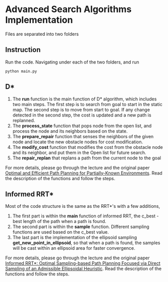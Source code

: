 # Advanced Search Algorithms Implementation

Files are separated into two folders

## Instruction

Run the code. Navigating under each of the two folders, and run

`python main.py`


## D*


1. The **run** function is the main function of D* algorithm, which includes two main steps. The first step is to search from goal to start in the static map. The second step is to move from start to goal. If any change detected in the second step, the cost is updated and a new path is replanned.
2. The **process_state** function that pops node from the open list, and process the node and its neighbors based on the state. 
3. The **prepare_repair** function that senses the neighbors of the given node and locate the new obstacle nodes for cost modification.
4. The **modify_cost** function that modifies the cost from the obstacle node and its neighbor, and put them in the Open list for future search.
5. The **repair_replan** that replans a path from the current node to the goal

For more details, please go through the lecture and the original paper [Optimal and Efficient Path Planning for Partially-Known Environments](http://web.mit.edu/16.412j/www/html/papers/original_dstar_icra94.pdf). Read the description of the functions and follow the steps.

## Informed RRT*

Most of the code structure is the same as the RRT*'s with a few additions,
1. The first part is within the **main** function of informed RRT, the c_best - best length of the path when a path is found. 
2. The second part is within the **sample** function. Different sampling functions are used based on the c_best value. 
3. The last part is the implementation of the ellipsoid sampling **get_new_point_in_ellipsoid**, so that when a path is found, the samples will be cast within an ellipsoid area for faster convergence.

For more details, please go through the lecture and the original paper [Informed RRT*: Optimal Sampling-based Path Planning Focused via Direct Sampling of an Admissible Ellipsoidal Heuristic](https://arxiv.org/pdf/1404.2334.pdf). Read the description of the functions and follow the steps.

